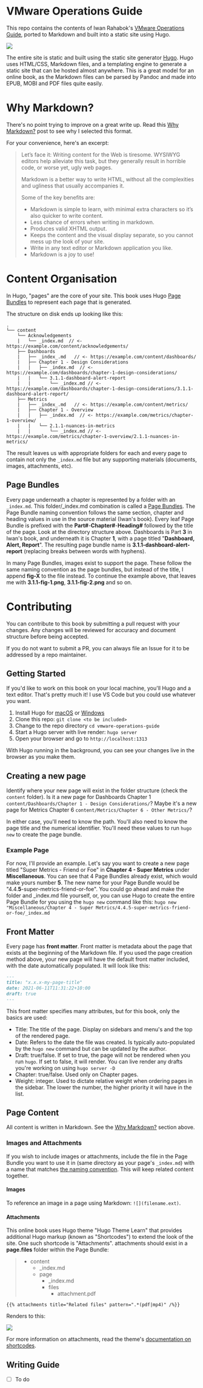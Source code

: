 # VMware Operations Guide

This repo contains the contents of Iwan Rahabok's [VMware Operations Guide](https://via.vmw.com/OpsMgmt), ported to Markdown and built into a static site using Hugo.

![](readme/screenshot.png)

The entire site is static and built using the static site generator [Hugo](https://gohugo.io/). Hugo uses HTML/CSS, Markdown files, and a templating engine to generate a static site that can be hosted almost anywhere. This is a great model for an online book, as the Markdown files can be parsed by Pandoc and made into EPUB, MOBI and PDF files quite easily.

# Why Markdown?

There's no point trying to improve on a great write up. Read this [Why Markdown?](https://learn.netlify.app/en/cont/markdown/) post to see why I selected this format.

For your convenience, here's an excerpt:

>Let’s face it: Writing content for the Web is tiresome. WYSIWYG editors help alleviate this task, but they generally result in horrible code, or worse yet, ugly web pages.
>
>Markdown is a better way to write HTML, without all the complexities and ugliness that usually accompanies it.
>
>Some of the key benefits are:
>
> - Markdown is simple to learn, with minimal extra characters so it’s also quicker to write content.
> - Less chance of errors when writing in markdown.
> - Produces valid XHTML output.
>- Keeps the content and the visual display separate, so you cannot mess up the look of your site.
> - Write in any text editor or Markdown application you like.
> - Markdown is a joy to use!

# Content Organisation

In Hugo, "pages" are the core of your site. This book uses Hugo [Page Bundles](https://gohugo.io/content-management/organization/#page-bundles) to represent each page that is generated.

The structure on disk ends up looking like this:

```
.
└── content
    └── Acknowledgements
    |   └── _index.md  // <- https://example.com/content/acknowledgements/
    ├── Dashboards
    |   ├── _index_.md   // <- https://example.com/content/dashboards/
    |   ├── Chapter 1 - Design Considerations
    |   |   ├── _index.md  // <- https://example.com/dashboards/chapter-1-design-considerations/
    |   |   └── 3.1.1-dashboard-alert-report
    |   |       └── _index.md // <- https://example.com/dashboards/chapter-1-design-considerations/3.1.1-dashboard-alert-report/
    ├── Metrics
    |   ├── _index_.md   // <- https://example.com/content/metrics/
    |   ├── Chapter 1 - Overview
    |   |   ├── _index.md  // <- https://example.com/metrics/chapter-1-overview/
    |   |   └── 2.1.1-nuances-in-metrics
    |   |       └── _index.md // <- https://example.com/metrics/chapter-1-overview/2.1.1-nuances-in-metrics/
```

The result leaves us with appropriate folders for each and every page to contain not only the `_index.md` file but any supporting materials (documents, images, attachments, etc). 

## Page Bundles

Every page underneath a chapter is represented by a folder with an `_index.md`. This folder/_index.md combination is called a [Page Bundles](https://gohugo.io/content-management/organization/#page-bundles). The Page Bundle naming convention follows the same section, chapter and heading values in use in the source material (Iwan's book). Every leaf Page Bundle is prefixed with the **Part#**-**Chapter#**-**Heading#** followed by the title of the page. Look at the directory structure above. Dashboards is Part **3** in Iwan's book, and underneath it is Chapter **1**, with a page titled "**Dashboard, Alert, Report**". The resulting page bundle name is **3.1.1-dashboard-alert-report** (replacing breaks between words with hyphens).

In many Page Bundles, images exist to support the page. These follow the same naming convention as the page bundles, but instead of the title, I append **fig-X** to the file instead. To continue the example above, that leaves me with **3.1.1-fig-1.png**, **3.1.1-fig-2.png** and so on.

# Contributing

You can contribute to this book by submitting a pull request with your changes. Any changes will be reviewed for accuracy and document structure before being accepted.

If you do not want to submit a PR, you can always file an Issue for it to be addressed by a repo maintainer.

## Getting Started

If you'd like to work on this book on your local machine, you'll Hugo and a text editor. That's pretty much it! I use VS Code but you could use whatever you want.

1. Install Hugo for [macOS](https://gohugo.io/getting-started/quick-start/#step-1-install-hugo) or [Windows](https://gohugo.io/getting-started/installing)
1. Clone this repo: `git clone <to be included>`
1. Change to the repo directory `cd vmware-operations-guide`
1. Start a Hugo server with live render: `hugo server`
1. Open your browser and go to `http://localhost:1313`

With Hugo running in the background, you can see your changes live in the browser as you make them.

## Creating a new page

Identify where your new page will exist in the folder structure (check the `content` folder). Is it a new page for Dashboards Chapter 1 `content/Dashboards/Chapter 1 - Design Considerations/`? Maybe it's a new page for Metrics Chapter 6 `content/Metrics/Chapter 6 - Other Metrics/`?

In either case, you'll need to know the path. You'll also need to know the page title and the numerical identifier. You'll need these values to run `hugo new` to create the page bundle.

### Example Page

For now, I'll provide an example. Let's say you want to create a new page titled "Super Metrics - Friend or Foe" in **Chapter 4 - Super Metrics** under **Miscellaneous**. You can see that 4 Page Bundles already exist, which would make yours number **5**. The new name for your Page Bundle would be "4.4.**5**-super-metrics-friend-or-foe". You could go ahead and make the folder and _index.md file yourself, or, you can use Hugo to create the entire Page Bundle for you using the `hugo new` command like this: `hugo new "Miscellaneous/Chapter 4 - Super Metrics/4.4.5-super-metrics-friend-or-foe/_index.md`

## Front Matter

Every page has **front matter**. Front matter is metadata about the page that exists at the beginning of the Markdown file. If you used the page creation method above, your new page will have the default front matter included, with the date automatically populated. It will look like this:

```markdown
---
title: "x.x.x-my-page-title"
date: 2021-06-11T11:31:22+10:00
draft: true
---
```

This front matter specifies many attributes, but for this book, only the basics are used: 

- Title: The title of the page. Display on sidebars and menu's and the top of the rendered page.
- Date: Refers to the date the file was created. Is typically auto-populated by the `hugo new` command but can be updated by the author.
- Draft: true/false. If set to true, the page will not be rendered when you run `hugo`. If set to false, it will render. You can live render any drafts you're working on using `hugo server -D`
- Chapter: true/false. Used only on Chapter pages.
- Weight: integer. Used to dictate relative weight when ordering pages in the sidebar. The lower the number, the higher priority it will have in the list.

## Page Content

All content is written in Markdown. See the [Why Markdown?](#why-markdown) section above.

### Images and Attachments

If you wish to include images or attachments, include the file in the Page Bundle you want to use it in (same directory as your page's `_index.md`) with a name that matches [the naming convention](#page-bundles). This will keep related content together. 

#### Images

To reference an image in a page using Markdown: `![](filename.ext)`.

#### Attachments

This online book uses Hugo theme "Hugo Theme Learn" that provides additional Hugo markup (known as "Shortcodes") to extend the look of the site. One such shortcode is "Attachments". attachments should exist in a **page.files** folder within the Page Bundle:

> - content
>   - _index.md
>   - page
>      - _index.md
>      - files
>        - attachment.pdf

```
{{% attachments title="Related files" pattern=".*(pdf|mp4)" /%}}
```

Renders to this:

![](readme/attachments.png)

For more information on attachments, read the theme's [documentation on shortcodes](https://learn.netlify.app/en/shortcodes/attachments/). 

## Writing Guide

- [ ] To do
